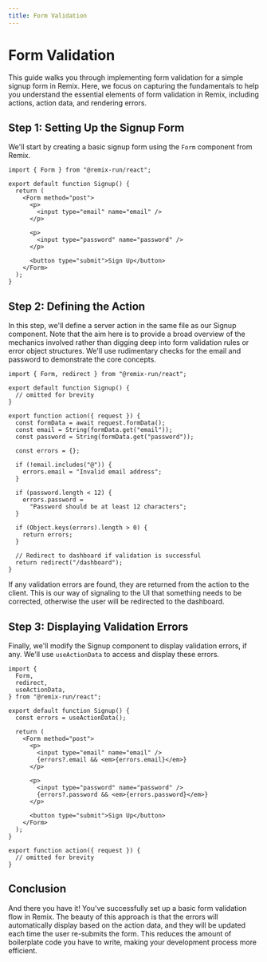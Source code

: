 ```yaml
---
title: Form Validation
---
```


# Form Validation

This guide walks you through implementing form validation for a simple signup form in Remix. Here, we focus on capturing the fundamentals to help you understand the essential elements of form validation in Remix, including actions, action data, and rendering errors.

## Step 1: Setting Up the Signup Form

We'll start by creating a basic signup form using the `Form` component from Remix.

```tsx filename=app/routes/signup.tsx
import { Form } from "@remix-run/react";

export default function Signup() {
  return (
    <Form method="post">
      <p>
        <input type="email" name="email" />
      </p>

      <p>
        <input type="password" name="password" />
      </p>

      <button type="submit">Sign Up</button>
    </Form>
  );
}
```

## Step 2: Defining the Action

In this step, we'll define a server action in the same file as our Signup component. Note that the aim here is to provide a broad overview of the mechanics involved rather than digging deep into form validation rules or error object structures. We'll use rudimentary checks for the email and password to demonstrate the core concepts.

```tsx filename=app/routes/signup.jsx
import { Form, redirect } from "@remix-run/react";

export default function Signup() {
  // omitted for brevity
}

export function action({ request }) {
  const formData = await request.formData();
  const email = String(formData.get("email"));
  const password = String(formData.get("password"));

  const errors = {};

  if (!email.includes("@")) {
    errors.email = "Invalid email address";
  }

  if (password.length < 12) {
    errors.password =
      "Password should be at least 12 characters";
  }

  if (Object.keys(errors).length > 0) {
    return errors;
  }

  // Redirect to dashboard if validation is successful
  return redirect("/dashboard");
}
```

If any validation errors are found, they are returned from the action to the client. This is our way of signaling to the UI that something needs to be corrected, otherwise the user will be redirected to the dashboard.

## Step 3: Displaying Validation Errors

Finally, we'll modify the Signup component to display validation errors, if any. We'll use `useActionData` to access and display these errors.

```tsx filename=app/routes/signup.jsx
import {
  Form,
  redirect,
  useActionData,
} from "@remix-run/react";

export default function Signup() {
  const errors = useActionData();

  return (
    <Form method="post">
      <p>
        <input type="email" name="email" />
        {errors?.email && <em>{errors.email}</em>}
      </p>

      <p>
        <input type="password" name="password" />
        {errors?.password && <em>{errors.password}</em>}
      </p>

      <button type="submit">Sign Up</button>
    </Form>
  );
}

export function action({ request }) {
  // omitted for brevity
}
```

## Conclusion

And there you have it! You've successfully set up a basic form validation flow in Remix. The beauty of this approach is that the errors will automatically display based on the action data, and they will be updated each time the user re-submits the form. This reduces the amount of boilerplate code you have to write, making your development process more efficient.
